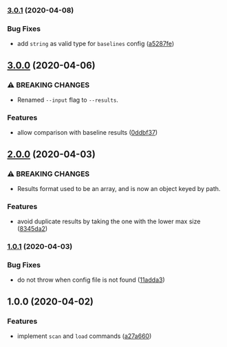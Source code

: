 ### [3.0.1](https://github.com/unindented/toobig/compare/v3.0.0...v3.0.1) (2020-04-08)


### Bug Fixes

* add `string` as valid type for `baselines` config ([a5287fe](https://github.com/unindented/toobig/commit/a5287fe0380f03756b84df884a976345284c60a8))

## [3.0.0](https://github.com/unindented/toobig/compare/v2.0.0...v3.0.0) (2020-04-06)


### ⚠ BREAKING CHANGES

* Renamed `--input` flag to `--results`.

### Features

* allow comparison with baseline results ([0ddbf37](https://github.com/unindented/toobig/commit/0ddbf37cde2e4f420f0eebedabca8ae1b1c2e8ad))

## [2.0.0](https://github.com/unindented/toobig/compare/v1.0.1...v2.0.0) (2020-04-03)


### ⚠ BREAKING CHANGES

* Results format used to be an array, and is now an object keyed by path.

### Features

* avoid duplicate results by taking the one with the lower max size ([8345da2](https://github.com/unindented/toobig/commit/8345da2304042a16e3ea678b5c9547b3ba20a133))

### [1.0.1](https://github.com/unindented/toobig/compare/v1.0.0...v1.0.1) (2020-04-03)


### Bug Fixes

* do not throw when config file is not found ([11adda3](https://github.com/unindented/toobig/commit/11adda3788a1cc5c59a75721b0b8c649f9d4a517))

## 1.0.0 (2020-04-02)


### Features

* implement `scan` and `load` commands ([a27a660](https://github.com/unindented/toobig/commit/a27a66002b48716677519551d1f744b3962325d0))

